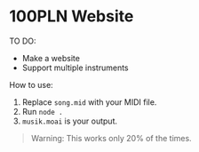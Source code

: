 # 100PLN Website

TO DO:
* Make a website
* Support multiple instruments

How to use:
1. Replace `song.mid` with your MIDI file.
2. Run `node .`
3. `musik.moai` is your output.

> Warning: This works only 20% of the times.